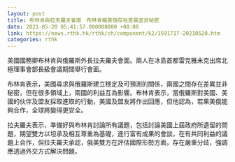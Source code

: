 ```yaml
---
layout: post
title: 布林肯與拉夫羅夫會面　布林肯稱美俄存在差異並非秘密
date: 2021-05-20 05:41:57.000000000 +08:00
link: https://news.rthk.hk/rthk/ch/component/k2/1591717-20210520.htm
categories: rthk
---
```


美國國務卿布林肯與俄羅斯外長拉夫羅夫會面。兩人在冰島首都雷克雅未克出席北極理事會部長級會議期間舉行會面。

布林肯表示，美國尋求與俄羅斯建立穩定及可預測的關係，兩國之間存在差異並非秘密，但在很多領域上，兩國的利益互為影響。布林肯表示，當俄羅斯對美國、美國的伙伴及盟友採取進取的行動，美國及盟友將作出回應，但他認為，若果美俄能夠合作，全球將變得更安全。

拉夫羅夫表示，準備好與布林肯討論所有議題，包括討論美國上屆政府所遺留的問題，期望雙方以坦承及相互尊重為基礎，進行富有成果的會談，在有共同利益的議題上合作，但拉夫羅夫承認，俄美雙方在評估國際形勢方面，存在嚴重分歧，強調應透過外交方式解決問題。

